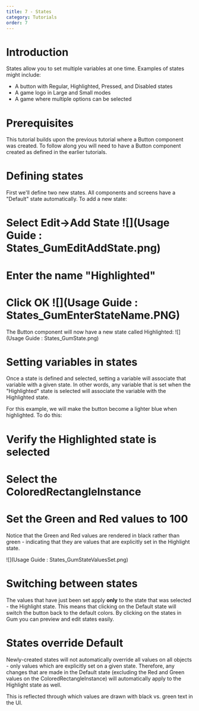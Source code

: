 ```yaml
---
title: 7 - States
category: Tutorials
order: 7
---
```



# Introduction
States allow you to set multiple variables at one time.  Examples of states might include:

* A button with Regular, Highlighted, Pressed, and Disabled states
* A game logo in Large and Small modes
* A game where multiple options can be selected

# Prerequisites
This tutorial builds upon the previous tutorial where a Button component was created.  To follow along you will need to have a Button component created as defined in the earlier tutorials.

# Defining states
First we'll define two new states.  All components and screens have a "Default" state automatically.  To add a new state:

# Select Edit->Add State ![](Usage Guide : States_GumEditAddState.png)
# Enter the name "Highlighted"
# Click OK ![](Usage Guide : States_GumEnterStateName.PNG)

The Button component will now have a new state called Highlighted:
![](Usage Guide : States_GumState.png)

# Setting variables in states
Once a state is defined and selected, setting a variable will associate that variable with a given state.  In other words, any variable that is set when the "Highlighted" state is selected will associate the variable with the Highlighted state.

For this example, we will make the button become a lighter blue when highlighted.  To do this:

# Verify the Highlighted state is selected
# Select the ColoredRectangleInstance
# Set the Green and Red values to 100

Notice that the Green and Red values are rendered in black rather than green - indicating that they are values that are explicitly set in the Highlight state.  

![](Usage Guide : States_GumStateValuesSet.png)

# Switching between states
The values that have just been set apply **only** to the state that was selected - the Highlight state.  This means that clicking on the Default state will switch the button back to the default colors.  By clicking on the states in Gum you can preview and edit states easily.

# States override Default
Newly-created states will not automatically override all values on all objects - only values which are explicitly set on a given state.  Therefore, any changes that are made in the Default state (excluding the Red and Green values on the ColoredRectangleInstance) will automatically apply to the Highlight state as well.  

This is reflected through which values are drawn with black vs. green text in the UI.